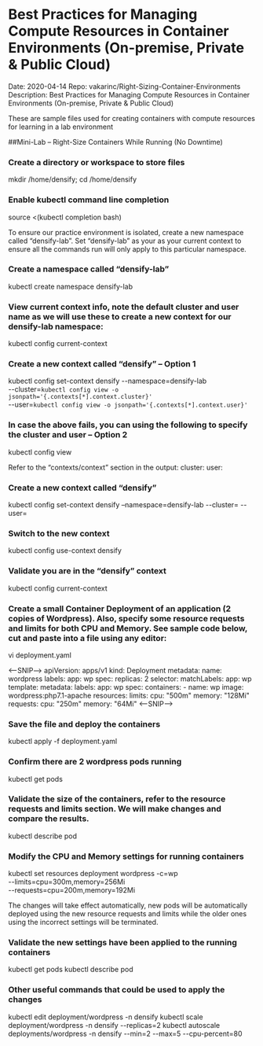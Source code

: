 # Best Practices for Managing Compute Resources in Container Environments (On-premise, Private & Public Cloud)

Date: 2020-04-14
Repo: vakarinc/Right-Sizing-Container-Environments
Description:
Best Practices for Managing Compute Resources in Container Environments (On-premise, Private & Public Cloud)

These are sample files used for creating containers with compute resources for learning in a lab environment 

##Mini-Lab – Right-Size Containers While Running (No Downtime)

### Create a directory or workspace to store files
mkdir /home/densify; cd /home/densify

### Enable kubectl command line completion
source <(kubectl completion bash)

To ensure our practice environment is isolated, create a new namespace called “densify-lab”.  Set “densify-lab” as your  as your current context to ensure all the commands run will only apply to this particular namespace.

### Create a namespace called “densify-lab”
kubectl create namespace densify-lab

### View current context info, note the default cluster and user name as we will use these to create a new context for our densify-lab namespace:
kubectl config current-context

### Create a new context called “densify” – Option 1
kubectl config set-context densify --namespace=densify-lab \
  --cluster=`kubectl config view -o jsonpath='{.contexts[*].context.cluster}'` \
  --user=`kubectl config view -o jsonpath='{.contexts[*].context.user}'`

### In case the above fails, you can using the following to specify the cluster and user – Option 2
kubectl config view

Refer to the “contexts/context” section in the output:
    cluster: <CLUSTER>
    user: <USERNAME>

### Create a new context called “densify”
kubectl config set-context densify –namespace=densify-lab --cluster=<CLUSTER> --user=<USER>

### Switch to the new context 
kubectl config use-context densify

### Validate you are in the “densify” context
kubectl config current-context
 
### Create a small Container Deployment of an application (2 copies of Wordpress).  Also, specify some resource requests and limits for both CPU and Memory.  See sample code below, cut and paste into a file using any editor: 
vi deployment.yaml

<--SNIP-->
apiVersion: apps/v1
kind: Deployment
metadata:
  name: wordpress
  labels:
    app: wp
spec:
  replicas: 2
  selector:
    matchLabels:
      app: wp
  template:
    metadata:
      labels:
        app: wp
    spec:
      containers:
      - name: wp
        image: wordpress:php7.1-apache
        resources:
          limits:
            cpu: "500m"
            memory: "128Mi"
          requests:
            cpu: "250m"
            memory: "64Mi"
<--SNIP-->
 
### Save the file and deploy the containers
kubectl apply -f deployment.yaml

### Confirm there are 2 wordpress pods running
kubectl get pods

### Validate the size of the containers, refer to the resource requests and limits section.  We will make changes and compare the results.
kubectl describe pod

### Modify the CPU and Memory settings for running containers
kubectl set resources deployment wordpress -c=wp \
  --limits=cpu=300m,memory=256Mi \
  --requests=cpu=200m,memory=192Mi

The changes will take effect automatically, new pods will be automatically deployed using the new resource requests and limits while the older ones using the incorrect settings will be terminated.

### Validate the new settings have been applied to the running containers
kubectl get pods
kubectl describe pod

### Other useful commands that could be used to apply the changes
kubectl edit deployment/wordpress -n densify
kubectl scale deployment/wordpress -n densify --replicas=2
kubectl autoscale deployments/wordpress -n densify --min=2 --max=5 --cpu-percent=80

